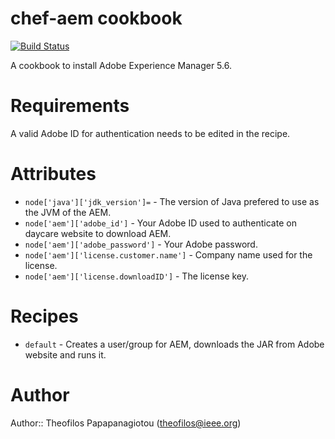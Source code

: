 # chef-aem cookbook
[![Build Status](https://travis-ci.org/theofpa/chef-aem.png?branch=master)](https://travis-ci.org/theofpa/chef-aem)

A cookbook to install Adobe Experience Manager 5.6.

# Requirements

A valid Adobe ID for authentication needs to be edited in the recipe.

# Attributes #

* `node['java']['jdk_version']=` - The version of Java prefered to use as the JVM of the AEM.
* `node['aem']['adobe_id']` - Your Adobe ID used to authenticate on daycare website to download AEM.
* `node['aem']['adobe_password']` - Your Adobe password.
* `node['aem']['license.customer.name']` - Company name used for the license.
* `node['aem']['license.downloadID']` - The license key.

# Recipes #

* `default` - Creates a user/group for AEM, downloads the JAR from Adobe website and runs it.

# Author

Author:: Theofilos Papapanagiotou (theofilos@ieee.org)
